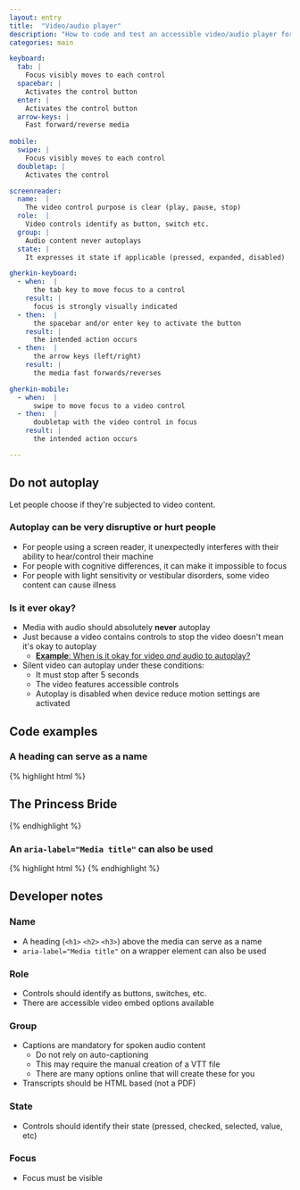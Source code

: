 ```yaml
---
layout: entry
title:  "Video/audio player"
description: "How to code and test an accessible video/audio player for Web"
categories: main

keyboard:
  tab: |
    Focus visibly moves to each control
  spacebar: |
    Activates the control button
  enter: |
    Activates the control button
  arrow-keys: |
    Fast forward/reverse media
          
mobile:
  swipe: |
    Focus visibly moves to each control
  doubletap: |
    Activates the control

screenreader:
  name:  |
    The video control purpose is clear (play, pause, stop)
  role:  |
    Video controls identify as button, switch etc.
  group: |
    Audio content never autoplays
  state: |
    It expresses it state if applicable (pressed, expanded, disabled)

gherkin-keyboard: 
  - when:  |
      the tab key to move focus to a control
    result: |
      focus is strongly visually indicated
  - then:  |
      the spacebar and/or enter key to activate the button
    result: |
      the intended action occurs
  - then:  |
      the arrow keys (left/right)
    result: |
      the media fast forwards/reverses

gherkin-mobile:
  - when:  |
      swipe to move focus to a video control
  - then:  |
      doubletap with the video control in focus
    result: |
      the intended action occurs

---
```


## Do not autoplay

Let people choose if they're subjected to video content.

### Autoplay can be very disruptive or hurt people

- For people using a screen reader, it unexpectedly interferes with their ability to hear/control their machine  
- For people with cognitive differences, it can make it impossible to focus
- For people with light sensitivity or vestibular disorders, some video content can cause illness

### Is it ever okay?

- Media with audio should absolutely **never** autoplay
- Just because a video contains controls to stop the video doesn't mean it's okay to autoplay
  - [**Example**: When is it okay for video _and_ audio to autoplay?](https://www.youtube.com/watch?v=dQw4w9WgXcQ)
- Silent video can autoplay under these conditions:
  - It must stop after 5 seconds 
  - The video features accessible controls
  - Autoplay is disabled when device reduce motion settings are activated

## Code examples

### A heading can serve as a name

{% highlight html %}
<h2>The Princess Bride</h2>
<video-embed>
</video-embed>
{% endhighlight %}

### An `aria-label="Media title"` can also be used

{% highlight html %}
<video-embed aria-label="The Princess Bride"></video-embed>
{% endhighlight %}

## Developer notes

### Name

- A heading (`<h1>` `<h2>` `<h3>`) above the media can serve as a name
- `aria-label="Media title"` on a wrapper element can also be used

### Role

- Controls should identify as buttons, switches, etc.
- There are accessible video embed options available

### Group

- Captions are mandatory for spoken audio content
  - Do not rely on auto-captioning
  - This may require the manual creation of a VTT file
  - There are many options online that will create these for you
- Transcripts should be HTML based (not a PDF)

### State

- Controls should identify their state (pressed, checked, selected, value, etc)

### Focus

- Focus must be visible
